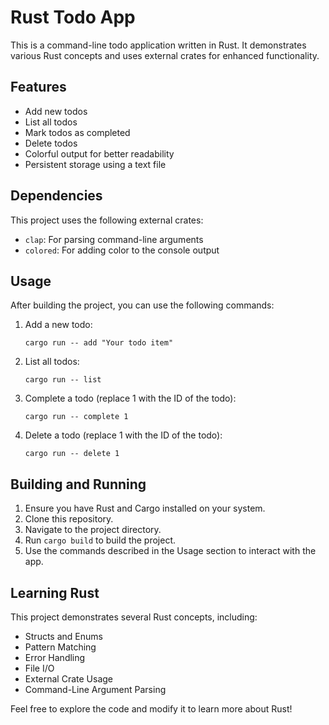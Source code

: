 # Rust Todo App

This is a command-line todo application written in Rust. It demonstrates various Rust concepts and uses external crates for enhanced functionality.

## Features

- Add new todos
- List all todos
- Mark todos as completed
- Delete todos
- Colorful output for better readability
- Persistent storage using a text file

## Dependencies

This project uses the following external crates:

- `clap`: For parsing command-line arguments
- `colored`: For adding color to the console output

## Usage

After building the project, you can use the following commands:

1. Add a new todo:

   ```
   cargo run -- add "Your todo item"
   ```

2. List all todos:

   ```
   cargo run -- list
   ```

3. Complete a todo (replace 1 with the ID of the todo):

   ```
   cargo run -- complete 1
   ```

4. Delete a todo (replace 1 with the ID of the todo):
   ```
   cargo run -- delete 1
   ```

## Building and Running

1. Ensure you have Rust and Cargo installed on your system.
2. Clone this repository.
3. Navigate to the project directory.
4. Run `cargo build` to build the project.
5. Use the commands described in the Usage section to interact with the app.

## Learning Rust

This project demonstrates several Rust concepts, including:

- Structs and Enums
- Pattern Matching
- Error Handling
- File I/O
- External Crate Usage
- Command-Line Argument Parsing

Feel free to explore the code and modify it to learn more about Rust!
